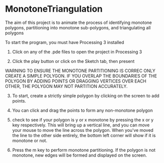 # MonotoneTriangulation
The aim of this project is to animate the process of identifying monotone polygons, partitioning into monotone sub-polygons, and triangulating all polygons 

To start the program, you must have Processing 3 installed

1. Click on any of the .pde files to open the project in Processing 3

2. Click the play button or click on the Sketch tab, then present

WARNING	
	TO ENSURE THE MONOTONE PARTITIONING IS CORREC ONLY CREATE A SIMPLE POLYGON. IF YOU OVERLAP THE BOUNDARIES OF THE POLYGON BY ADDING POINTS OR DRAGGING VERTICES OVER EACH OTHER, THE POLYGON MAY NOT PARTITION ACCURATELY.

3. To start, create a strictly simple polygon by clicking on the screen to
add points. 

4. You can click and drag the points to form any non-monotone polygon 

5. check to see if your polygon is y or x monotone by pressing the x or y key respectively. This will bring up a vertical line, and you can move your mouse to move the line across the polygon. When you've moved the line to the other side entirely, the bottom left corner will show if it is monotone or not.

6. Press the m key to perform monotone partitioning. If the polygon is not monotone, new edges will be formed and displayed on the screen.